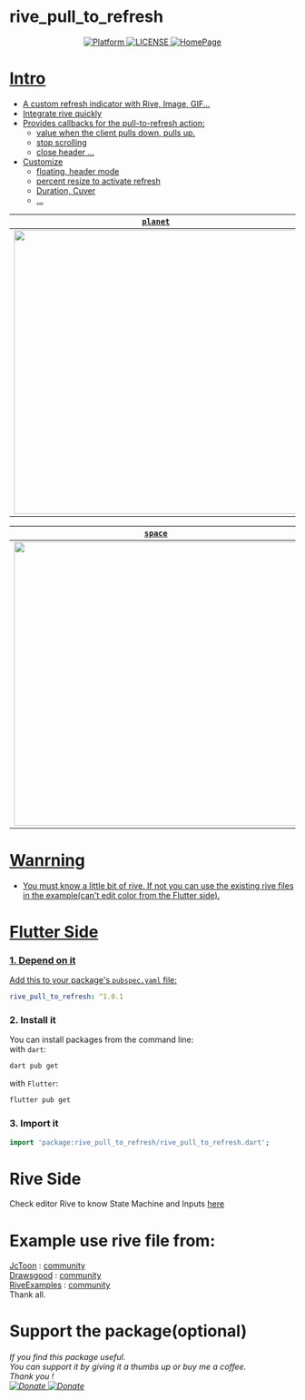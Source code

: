 # rive_pull_to_refresh

<div align="center">
	<a href="https://flutter.io">
    	<img src="https://img.shields.io/badge/Platform-Flutter-blue"alt="Platform" />
	<a href="https://github.com/phucho236/RivePullToRefresh/blob/master/LICENSE">
    	<img src="https://img.shields.io/badge/MIT-LICENSE-orange"alt="LICENSE" />
	<a href="https://github.com/phucho236/RivePullToRefresh">
    	<img src="https://img.shields.io/badge/HomePage-RivePullToRefresh-blue"alt="HomePage" />
</div>
		
# Intro

- A custom refresh indicator with Rive, Image, GIF...
- Integrate rive quickly
- Provides callbacks for the pull-to-refresh action:
	+ value when the client pulls down, pulls up.
	+ stop scrolling
	+ close header
	...
- Customize
	+ floating, header mode
	+ percent resize to activate refresh
	+ Duration, Cuver
	+ ...
<div align="center">
	<table>
		<thead>
			<tr>
			<th style="text-align:center"><code>planet</code></th>
			<th style="text-align:center"><code>liquid</code></th>
			<th style="text-align:center"><code>bow</code></th>
			</tr>
		</thead>
		<tbody>
			<tr>
			<td style="text-align:center"><img src="https://github.com/phucho236/RivePullToRefresh/blob/master/assets/planet.gif?raw=true" height = "500px"/></td>
			<td style="text-align:center"><img src="https://github.com/phucho236/RivePullToRefresh/blob/master/assets/liquid.gif?raw=true" height = "500px"/></td>
			<td style="text-align:center"><img src="https://github.com/phucho236/RivePullToRefresh/blob/master/assets/bow.gif?raw=true" height = "500px"/></td>
			</tr>
		</tbody>
	</table>
</div>
<div align="center">
	<table>
		<thead>
			<tr>
			<th style="text-align:center"><code>space</code></th>
			<th style="text-align:center"><code>lipid</code></th>
			<th style="text-align:center"> </th>
			</tr>
		</thead>
		<tbody>
			<tr>
			<td style="text-align:center"><img src="https://github.com/phucho236/RivePullToRefresh/blob/master/assets/space.gif?raw=true" height = "500px"/></td>
			<td style="text-align:center"><img src="https://github.com/phucho236/RivePullToRefresh/blob/master/assets/lipid.gif?raw=true" height = "500px"/></td>
			</tr>
		</tbody>
	</table>
</div>

# Wanrning
- You must know a little bit of rive. If not you can use the existing rive files in the example(can't edit color from the Flutter side).

# Flutter Side

### 1. Depend on it
Add this to your package's `pubspec.yaml` file:
```yaml
rive_pull_to_refresh: ^1.0.1
```

### 2. Install it
You can install packages from the command line:\
with `dart`:

```css
dart pub get
```

with `Flutter`:

```css
flutter pub get
```

### 3. Import it
```dart
import 'package:rive_pull_to_refresh/rive_pull_to_refresh.dart';
```

# Rive Side
Check editor Rive to know State Machine and Inputs [here](https://rive.app/community/8964-17117-pull-to-refresh)
# Example use rive file from:

[JcToon](https://rive.app/@JcToon/) : [community](https://rive.app/community/3146-6725-pull-to-refresh/)\
[Drawsgood](https://rive.app/@drawsgood/) : [community](https://rive.app/community/5251-10495-pull-to-refresh-use-case/)\
[RiveExamples](https://rive.app/@RiveExamples/) : [community](https://rive.app/community/516-982-interactive-animations/)\
Thank all.

# Support the package(optional)
<div  align="left">
	<h6>If you find this package useful.<br>You can support it by giving it a thumbs up or buy me a coffee.<br>Thank you !</\h6><br>
  	<a href="https://www.paypal.com/paypalme/phucho2306">
    	<img src="https://img.shields.io/badge/Donate-Paypal-blue"alt="Donate" />
	<a href="https://me.momo.vn/G9IguZfofzt3CdtWuMu7">
    	<img src="https://img.shields.io/badge/Donate-Momo-D82d88"alt="Donate" />
</div>

